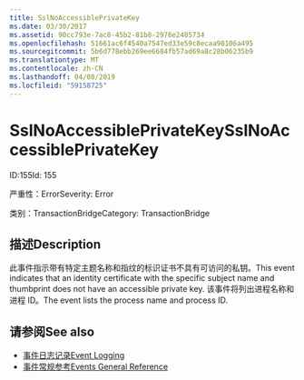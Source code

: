 ```yaml
---
title: SslNoAccessiblePrivateKey
ms.date: 03/30/2017
ms.assetid: 90cc793e-7ac8-45b2-81b8-2976e2485734
ms.openlocfilehash: 51661ac6f4540a7547ed33e59c8ecaa90106a495
ms.sourcegitcommit: 5b6d778ebb269ee6684fb57ad69a8c28b06235b9
ms.translationtype: MT
ms.contentlocale: zh-CN
ms.lasthandoff: 04/08/2019
ms.locfileid: "59158725"
---
```

# <a name="sslnoaccessibleprivatekey"></a><span data-ttu-id="a7aed-102">SslNoAccessiblePrivateKey</span><span class="sxs-lookup"><span data-stu-id="a7aed-102">SslNoAccessiblePrivateKey</span></span>
<span data-ttu-id="a7aed-103">ID:155</span><span class="sxs-lookup"><span data-stu-id="a7aed-103">Id: 155</span></span>  
  
 <span data-ttu-id="a7aed-104">严重性：Error</span><span class="sxs-lookup"><span data-stu-id="a7aed-104">Severity: Error</span></span>  
  
 <span data-ttu-id="a7aed-105">类别：TransactionBridge</span><span class="sxs-lookup"><span data-stu-id="a7aed-105">Category: TransactionBridge</span></span>  
  
## <a name="description"></a><span data-ttu-id="a7aed-106">描述</span><span class="sxs-lookup"><span data-stu-id="a7aed-106">Description</span></span>  
 <span data-ttu-id="a7aed-107">此事件指示带有特定主题名称和指纹的标识证书不具有可访问的私钥。</span><span class="sxs-lookup"><span data-stu-id="a7aed-107">This event indicates that an identity certificate with the specific subject name and thumbprint does not have an accessible private key.</span></span> <span data-ttu-id="a7aed-108">该事件将列出进程名称和进程 ID。</span><span class="sxs-lookup"><span data-stu-id="a7aed-108">The event lists the process name and process ID.</span></span>  
  
## <a name="see-also"></a><span data-ttu-id="a7aed-109">请参阅</span><span class="sxs-lookup"><span data-stu-id="a7aed-109">See also</span></span>

- [<span data-ttu-id="a7aed-110">事件日志记录</span><span class="sxs-lookup"><span data-stu-id="a7aed-110">Event Logging</span></span>](../../../../../docs/framework/wcf/diagnostics/event-logging/index.md)
- [<span data-ttu-id="a7aed-111">事件常规参考</span><span class="sxs-lookup"><span data-stu-id="a7aed-111">Events General Reference</span></span>](../../../../../docs/framework/wcf/diagnostics/event-logging/events-general-reference.md)
